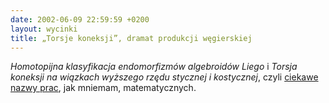 ```yaml
---
date: 2002-06-09 22:59:59 +0200
layout: wycinki
title: „Torsje koneksji”, dramat produkcji węgierskiej
---
```


<cite>Homotopijna klasyfikacja endomorfizmów algebroidów Liego</cite> i <cite>Torsja koneksji na wiązkach wyższego rzędu stycznej i kostycznej</cite>, czyli [ciekawe nazwy prac](http://im0.p.lodz.pl/konferencje/forum/participants.html 'konferencja Banach Center 2000'), jak mniemam, matematycznych.
